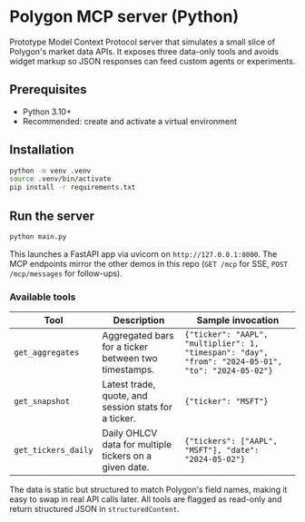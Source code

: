 # Polygon MCP server (Python)

Prototype Model Context Protocol server that simulates a small slice of Polygon's market data APIs. It exposes three data-only tools and avoids widget markup so JSON responses can feed custom agents or experiments.

## Prerequisites

- Python 3.10+
- Recommended: create and activate a virtual environment

## Installation

```bash
python -m venv .venv
source .venv/bin/activate
pip install -r requirements.txt
```

## Run the server

```bash
python main.py
```

This launches a FastAPI app via uvicorn on `http://127.0.0.1:8000`. The MCP endpoints mirror the other demos in this repo (`GET /mcp` for SSE, `POST /mcp/messages` for follow-ups).

### Available tools

| Tool | Description | Sample invocation |
| --- | --- | --- |
| `get_aggregates` | Aggregated bars for a ticker between two timestamps. | `{"ticker": "AAPL", "multiplier": 1, "timespan": "day", "from": "2024-05-01", "to": "2024-05-02"}` |
| `get_snapshot` | Latest trade, quote, and session stats for a ticker. | `{"ticker": "MSFT"}` |
| `get_tickers_daily` | Daily OHLCV data for multiple tickers on a given date. | `{"tickers": ["AAPL", "MSFT"], "date": "2024-05-02"}` |

The data is static but structured to match Polygon's field names, making it easy to swap in real API calls later. All tools are flagged as read-only and return structured JSON in `structuredContent`.
